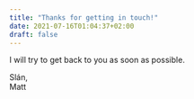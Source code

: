 ```yaml
---
title: "Thanks for getting in touch!"
date: 2021-07-16T01:04:37+02:00
draft: false
---
```



I will try to get back to you as soon as possible.

Slán,    
Matt